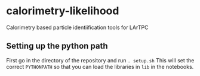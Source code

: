 # calorimetry-likelihood
Calorimetry based particle identiification tools for LArTPC


## Setting up the python path
First go in the directory of the repository and run `. setup.sh`
This will set the correct `PYTHONPATH` so that you can load the libraries in `lib` in the notebooks.
